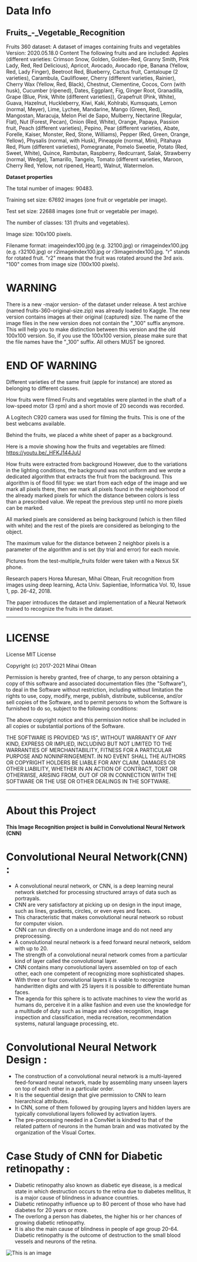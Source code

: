 # Data Info

## Fruits_-_Vegetable_Recognition

Fruits 360 dataset: A dataset of images containing fruits and vegetables
Version: 2020.05.18.0
Content
The following fruits and are included:
Apples (different varieties: Crimson Snow, Golden, Golden-Red, Granny Smith, Pink Lady, Red, Red Delicious), Apricot, Avocado, Avocado ripe, Banana (Yellow, Red, Lady Finger), Beetroot Red, Blueberry, Cactus fruit, Cantaloupe (2 varieties), Carambula, Cauliflower, Cherry (different varieties, Rainier), Cherry Wax (Yellow, Red, Black), Chestnut, Clementine, Cocos, Corn (with husk), Cucumber (ripened), Dates, Eggplant, Fig, Ginger Root, Granadilla, Grape (Blue, Pink, White (different varieties)), Grapefruit (Pink, White), Guava, Hazelnut, Huckleberry, Kiwi, Kaki, Kohlrabi, Kumsquats, Lemon (normal, Meyer), Lime, Lychee, Mandarine, Mango (Green, Red), Mangostan, Maracuja, Melon Piel de Sapo, Mulberry, Nectarine (Regular, Flat), Nut (Forest, Pecan), Onion (Red, White), Orange, Papaya, Passion fruit, Peach (different varieties), Pepino, Pear (different varieties, Abate, Forelle, Kaiser, Monster, Red, Stone, Williams), Pepper (Red, Green, Orange, Yellow), Physalis (normal, with Husk), Pineapple (normal, Mini), Pitahaya Red, Plum (different varieties), Pomegranate, Pomelo Sweetie, Potato (Red, Sweet, White), Quince, Rambutan, Raspberry, Redcurrant, Salak, Strawberry (normal, Wedge), Tamarillo, Tangelo, Tomato (different varieties, Maroon, Cherry Red, Yellow, not ripened, Heart), Walnut, Watermelon.

**Dataset properties**

The total number of images: 90483.

Training set size: 67692 images (one fruit or vegetable per image).

Test set size: 22688 images (one fruit or vegetable per image).

The number of classes: 131 (fruits and vegetables).

Image size: 100x100 pixels.

Filename format: imageindex100.jpg (e.g. 32100.jpg) or rimageindex100.jpg (e.g. r32100.jpg) or r2imageindex100.jpg or r3imageindex100.jpg. "r" stands for rotated fruit. "r2" means that the fruit was rotated around the 3rd axis. "100" comes from image size (100x100 pixels).

# WARNING

There is a new -major version- of the dataset under release. A test archive (named fruits-360-original-size.zip) was already loaded to Kaggle. The new version contains images at their original (captured) size.
The name of the image files in the new version does not contain the "_100" suffix anymore. This will help you to make distinction between this version and the old 100x100 version.
So, if you use the 100x100 version, please make sure that the file names have the "_100" suffix. All others MUST be ignored.

# END OF WARNING

Different varieties of the same fruit (apple for instance) are stored as belonging to different classes.

How fruits were filmed
Fruits and vegetables were planted in the shaft of a low-speed motor (3 rpm) and a short movie of 20 seconds was recorded.

A Logitech C920 camera was used for filming the fruits. This is one of the best webcams available.

Behind the fruits, we placed a white sheet of paper as a background.

Here is a movie showing how the fruits and vegetables are filmed: https://youtu.be/_HFKJ144JuU

How fruits were extracted from background
However, due to the variations in the lighting conditions, the background was not uniform and we wrote a dedicated algorithm that extracts the fruit from the background. This algorithm is of flood fill type: we start from each edge of the image and we mark all pixels there, then we mark all pixels found in the neighborhood of the already marked pixels for which the distance between colors is less than a prescribed value. We repeat the previous step until no more pixels can be marked.

All marked pixels are considered as being background (which is then filled with white) and the rest of the pixels are considered as belonging to the object.

The maximum value for the distance between 2 neighbor pixels is a parameter of the algorithm and is set (by trial and error) for each movie.

Pictures from the test-multiple_fruits folder were taken with a Nexus 5X phone.

Research papers
Horea Muresan, Mihai Oltean, Fruit recognition from images using deep learning, Acta Univ. Sapientiae, Informatica Vol. 10, Issue 1, pp. 26-42, 2018.

The paper introduces the dataset and implementation of a Neural Network trained to recognize the fruits in the dataset.

-----------------------------------------------------------------------------------------------------------------------------------------------------------------------
# LICENSE


License
MIT License

Copyright (c) 2017-2021 Mihai Oltean

Permission is hereby granted, free of charge, to any person obtaining a copy
of this software and associated documentation files (the "Software"), to deal
in the Software without restriction, including without limitation the rights
to use, copy, modify, merge, publish, distribute, sublicense, and/or sell
copies of the Software, and to permit persons to whom the Software is
furnished to do so, subject to the following conditions:

The above copyright notice and this permission notice shall be included in all
copies or substantial portions of the Software.

THE SOFTWARE IS PROVIDED "AS IS", WITHOUT WARRANTY OF ANY KIND, EXPRESS OR
IMPLIED, INCLUDING BUT NOT LIMITED TO THE WARRANTIES OF MERCHANTABILITY,
FITNESS FOR A PARTICULAR PURPOSE AND NONINFRINGEMENT. IN NO EVENT SHALL THE
AUTHORS OR COPYRIGHT HOLDERS BE LIABLE FOR ANY CLAIM, DAMAGES OR OTHER
LIABILITY, WHETHER IN AN ACTION OF CONTRACT, TORT OR OTHERWISE, ARISING FROM,
OUT OF OR IN CONNECTION WITH THE SOFTWARE OR THE USE OR OTHER DEALINGS IN THE
SOFTWARE.

---------------------------------------------------------------------------------------------------------------------------------------------------------------------------

# About this Project

**This Image Recognition project is build in Convolutional Neural Network (CNN)**









# Convolutional Neural Network(CNN) :

- A convolutional neural network, or CNN, is a deep learning neural network sketched for processing structured arrays of data such as portrayals.
- CNN are very satisfactory at picking up on design in the input image, such as lines, gradients, circles, or even eyes and faces.
- This characteristic that makes convolutional neural network so robust for computer vision.
- CNN can run directly on a underdone image and do not need any preprocessing.
- A convolutional neural network is a feed forward neural network, seldom with up to 20.
- The strength of a convolutional neural network comes from a particular kind of layer called the convolutional layer.
- CNN contains many convolutional layers assembled on top of each other, each one competent of recognizing more sophisticated shapes.
- With three or four convolutional layers it is viable to recognize handwritten digits and with 25 layers it is possible to differentiate human faces.
- The agenda for this sphere is to activate machines to view the world as humans do, perceive it in a alike fashion and even use the knowledge for a multitude of duty such as image and video recognition, image inspection and classification, media recreation, recommendation systems, natural language processing, etc.

# Convolutional Neural Network Design :

- The construction of a convolutional neural network is a multi-layered feed-forward neural network, made by assembling many unseen layers on top of each other in a particular order.
- It is the sequential design that give permission to CNN to learn hierarchical attributes.
- In CNN, some of them followed by grouping layers and hidden layers are typically convolutional layers followed by activation layers.
- The pre-processing needed in a ConvNet is kindred to that of the related pattern of neurons in the human brain and was motivated by the organization of the Visual Cortex.

# Case Study of CNN for Diabetic retinopathy :

- Diabetic retinopathy also known as diabetic eye disease, is a medical state in which destruction occurs to the retina due to diabetes mellitus, It is a major cause of blindness in advance countries.
- Diabetic retinopathy influence up to 80 percent of those who have had diabetes for 20 years or more.
- The overlong a person has diabetes, the higher his or her chances of growing diabetic retinopathy.
- It is also the main cause of blindness in people of age group 20-64.
Diabetic retinopathy is the outcome of destruction to the small blood vessels and neurons of the retina.


![This is an image](https://th.bing.com/th/id/R.b8078035020e40fa966679ee1fe544cb?rik=3%2fCoOK1Sz%2bfJRQ&riu=http%3a%2f%2frpmarchildon.com%2fwp-content%2fuploads%2f2018%2f06%2fRM-CNN-Schematic-1.jpg&ehk=5HvEQOLFRNxWH6oVbMj9z8Zb%2fBZWK2eHigBBAbezCm8%3d&risl=&pid=ImgRaw&r=0)
















































